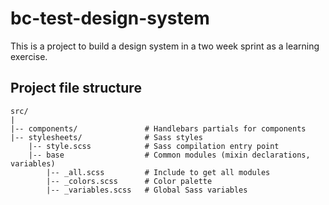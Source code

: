# bc-test-design-system

This is a project to build a design system in a two week sprint as a learning exercise.

## Project file structure

```
src/
|
|-- components/               # Handlebars partials for components
|-- stylesheets/              # Sass styles
    |-- style.scss            # Sass compilation entry point
    |-- base                  # Common modules (mixin declarations, variables)
        |-- _all.scss         # Include to get all modules
        |-- _colors.scss      # Color palette
        |-- _variables.scss   # Global Sass variables
```

